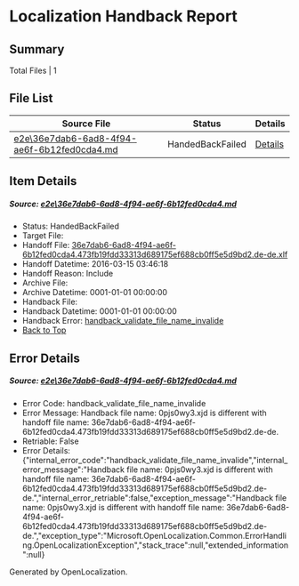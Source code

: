 # <a name='report-top'></a> Localization Handback Report

## Summary
 Total Files | 1

## File List
 Source File | Status | Details 
 ----------- | ------ | ------- 
 [e2e\36e7dab6-6ad8-4f94-ae6f-6b12fed0cda4.md](https://github.com/OpenLocalizationTest/oltest/blob/324645f63872023f01b41b320d935a25e8253eb4/e2e/36e7dab6-6ad8-4f94-ae6f-6b12fed0cda4.md) | HandedBackFailed | [Details](#39346a17fc11ce410733c17d7d3924e9768d0cb53)

## Item Details
##### <a name='39346a17fc11ce410733c17d7d3924e9768d0cb53'></a> Source: [e2e\36e7dab6-6ad8-4f94-ae6f-6b12fed0cda4.md](https://github.com/OpenLocalizationTest/oltest/blob/324645f63872023f01b41b320d935a25e8253eb4/e2e/36e7dab6-6ad8-4f94-ae6f-6b12fed0cda4.md)
* Status: HandedBackFailed
* Target File: 
* Handoff File: [36e7dab6-6ad8-4f94-ae6f-6b12fed0cda4.473fb19fdd33313d689175ef688cb0ff5e5d9bd2.de-de.xlf](https://github.com/OpenLocalizationTestOrg/olhandoff/blob/754422b001e84b08216d6ffdf0adb1a6a1a6a991/ol-handoff/OpenLocalizationTestOrg/oltest.de-de/yuwzho/ht/36e7dab6-6ad8-4f94-ae6f-6b12fed0cda4.473fb19fdd33313d689175ef688cb0ff5e5d9bd2.de-de.xlf)
* Handoff Datetime: 2016-03-15 03:46:18
* Handoff Reason: Include
* Archive File: 
* Archive Datetime: 0001-01-01 00:00:00
* Handback File: 
* Handback Datetime: 0001-01-01 00:00:00
* Handback Error: [handback_validate_file_name_invalide](#39346a17fc11ce410733c17d7d3924e9768d0cb53handback_validate_file_name_invalide)
* [Back to Top](#report-top)


## Error Details
##### <a name='39346a17fc11ce410733c17d7d3924e9768d0cb53handback_validate_file_name_invalide'></a> Source: [e2e\36e7dab6-6ad8-4f94-ae6f-6b12fed0cda4.md](#39346a17fc11ce410733c17d7d3924e9768d0cb53)
* Error Code: handback_validate_file_name_invalide
* Error Message: Handback file name: 0pjs0wy3.xjd is different with handoff file name: 36e7dab6-6ad8-4f94-ae6f-6b12fed0cda4.473fb19fdd33313d689175ef688cb0ff5e5d9bd2.de-de.
* Retriable: False
* Error Details: {"internal_error_code":"handback_validate_file_name_invalide","internal_error_message":"Handback file name: 0pjs0wy3.xjd is different with handoff file name: 36e7dab6-6ad8-4f94-ae6f-6b12fed0cda4.473fb19fdd33313d689175ef688cb0ff5e5d9bd2.de-de.","internal_error_retriable":false,"exception_message":"Handback file name: 0pjs0wy3.xjd is different with handoff file name: 36e7dab6-6ad8-4f94-ae6f-6b12fed0cda4.473fb19fdd33313d689175ef688cb0ff5e5d9bd2.de-de.","exception_type":"Microsoft.OpenLocalization.Common.ErrorHandling.OpenLocalizationException","stack_trace":null,"extended_information":null}


Generated by OpenLocalization.
